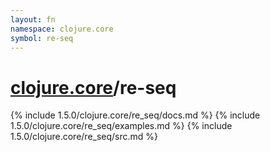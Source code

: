 ```yaml
---
layout: fn
namespace: clojure.core
symbol: re-seq
---
```


# [clojure.core](../)/re-seq

{% include 1.5.0/clojure.core/re_seq/docs.md %}
{% include 1.5.0/clojure.core/re_seq/examples.md %}
{% include 1.5.0/clojure.core/re_seq/src.md %}

